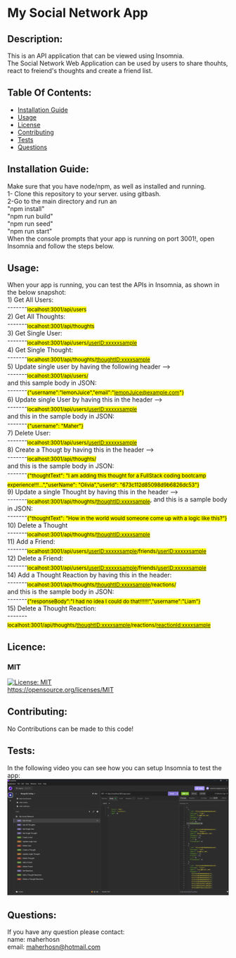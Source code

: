 # My Social Network App

## Description:
This is an API application that can be viewed using Insomnia. <br> The Social Network Web Application can be used by users to share thouhts, react to freiend's thoughts and create a friend list. 

## Table Of Contents:
- [Installation Guide](#installation-guide)
- [Usage](#usage)
-	[License](#license)
- [Contributing](#contributing)
- [Tests](#tests)
- [Questions](#questions)

## Installation Guide:
Make sure that you have node/npm, as well as installed and running.<br>1- Clone this repository to your server. using gitbash.<br>2-Go to the main directory and run an<br> "npm install" <br>"npm run build"<br>"npm run seed"<br>"npm run start"<br>When the console prompts that your app is running on port 3001!, open Insomnia and follow the steps below. 

## Usage: 
When your app is running, you can test the APIs in Insomnia, as shown in the below snapshot:<br>1) Get All Users: <br>   -------<sub><mark>localhost:3001/api/users</mark></sub><br>2) Get All Thoughts: <br>  -------<sub><mark>localhost:3001/api/thoughts</mark></sub><br>3) Get Single User: <br>  -------<sub><mark>localhost:3001/api/users/<userID:xxxxxsample></mark></sub><br>4) Get Single Thought: <br>  -------<sub><mark>localhost:3001/api/thoughts/<thoughtID:xxxxsample></mark></sub><br>5) Update single user by having the following header --> <br>  -------<sub><mark>localhost:3001/api/users/</mark></sub><br> and this sample body in JSON:<br> -------<sub><mark>{"username":"lemonJuice","email":"lemonJuice@example.com"}</mark></sub><br>6) Update single User by having this in the header --> <br>  -------<sub><mark>localhost:3001/api/users/<userID:xxxxxsample></mark></sub><br>and this in the sample body in JSON:<br>-------<sub><mark>{"username": "Maher"}</mark></sub><br>7) Delete User:  <br>  -------<sub><mark>localhost:3001/api/users/<userID:xxxxxsample></mark></sub><br>8) Create a Thougt by having this in the header -->  <br>  -------<sub><mark>localhost:3001/api/thoughts/</mark></sub><br> and this is the sample body in JSON:<br>-------<sub><mark>{"thoughtText": "I am adding this thought for a FullStack coding bootcamp experience!!!...","userName": "Olivia","userId": "673c112d85098d9b6826dc53"}</mark></sub><br>9) Update a single Thought by having this in the header --> <br>  -------<sub><mark>localhost:3001/api/thoughts/<thoughtID:xxxxsample></mark></sub>, and this is a sample body in JSON:<br>-------<sub><mark>{"thoughtText": "How in the world would someone come up with a logic like this?"}</mark></sub><br>10) Delete a Thought <br>  -------<sub><mark>localhost:3001/api/thoughts/<thoughtID:xxxxsample></mark></sub><br>11) Add a Friend: <br>  -------<sub><mark>localhost:3001/api/users/<userID:xxxxxsample>/friends/<userID:xxxxxsample></mark></sub><br>12) Delete a Friend: <br>  -------<sub><mark>localhost:3001/api/users/<userID:xxxxxsample>/friends/<userID:xxxxxsample></mark></sub><br>14) Add a Thought Reaction by having this in the header: <br>  -------<sub><mark>localhost:3001/api/thoughts/<thoughtID:xxxxsample>/reactions/</mark></sub><br> and this is the sample body in JSON:<br>-------<sub><mark>{"responseBody":"I had no idea I could do that!!!!!!","username":"Liam"}</mark></sub><br>15) Delete a Thought Reaction:<br> -------<sub><mark>localhost:3001/api/thoughts/<thoughtID:xxxxsample>/reactions/<reactionId:xxxxsample></mark></sub>

## Licence: <br>
### MIT <br>
[![License: MIT](https://img.shields.io/badge/License-MIT-yellow.svg)](https://opensource.org/licenses/MIT) <br>
https://opensource.org/licenses/MIT


## Contributing:
No Contributions can be made to this code!

## Tests:
In the following video you can see how you can setup Insomnia to test the app:<br>[![Watch the Video](https://github.com/maherhosn/my-social-network-app/blob/main/pictures/Insomnia%20Picture.png)](https://drive.google.com/file/d/1uJ9ov_6l-KhwH3dWjKbhJ50MTmkyLh-p/view)

## Questions:
If you have any question please contact: <br>
name: maherhosn <br>
email: maherhosn@hotmail.com
  
